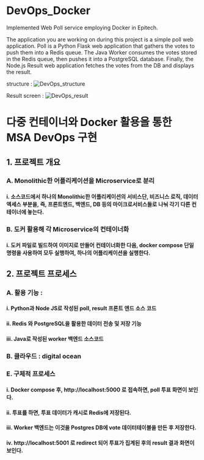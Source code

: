 # DevOps_Docker
Implemented Web Poll service employing Docker in Epitech.

The application you are working on during this project is a simple poll web application. Poll is a Python Flask
web application that gathers the votes to push them into a Redis queue. The Java Worker consumes the
votes stored in the Redis queue, then pushes it into a PostgreSQL database. Finally, the Node.js Result web
application fetches the votes from the DB and displays the result.

structure : 
![DevOps_structure](https://user-images.githubusercontent.com/52997401/86203711-9fe57d00-bba0-11ea-99a5-8e1a9546814f.png)


Result screen : 
![DevOps_result](https://user-images.githubusercontent.com/52997401/86203389-d79ff500-bb9f-11ea-8962-a5c42e433790.png)

# 다중 컨테이너와 Docker 활용을 통한 MSA DevOps 구현
## 1. 프로젝트 개요
### A.	Monolithic한 어플리케이션을 Microservice로 분리
#### i.	소스코드에서 하나의 Monolithic한 어플리케이션의 서비스단, 비즈니스 로직, 데이터 엑세스 부분을, 즉, 프론트엔드, 백엔드, DB 등의 마이크로서비스들로 나눠 각기 다른 컨테이너에 놓는다.
### B.	도커 활용해 각 Microservice의 컨테이너화
#### i.	도커 파일로 빌드하여 이미지로 만들어 컨테이너화한 다음, docker compose 단일 명령을 사용하여 모두 실행하여, 하나의 어플리케이션을 실행한다.
## 2.	프로젝트 프로세스
### A.	활용 기능 : 
#### i.	Python과 Node JS로 작성된 poll, result 프론트 엔드 소스 코드
#### ii.	Redis 와 PostgreSQL을 활용한 데이터 전송 및 저장 기능
#### iii.	Java로 작성된 worker 백엔드 소스코드
### B.	클라우드 : digital ocean
### E.	구체적 프로세스
#### i.	Docker compose 후, http://localhost:5000  로 접속하면, poll 투표 화면이 보인다.
#### ii.	투표를 하면, 투표 데이터가 캐시로 Redis에 저장된다.
#### iii.	Worker 백엔드는 이것을 Postgres DB에 vote 데이터테이블을 만든 후 저장한다. 
#### iv.	http://localhost:5001 로 redirect 되어 투표가 집계된 후의 result 결과 화면이 보인다.


